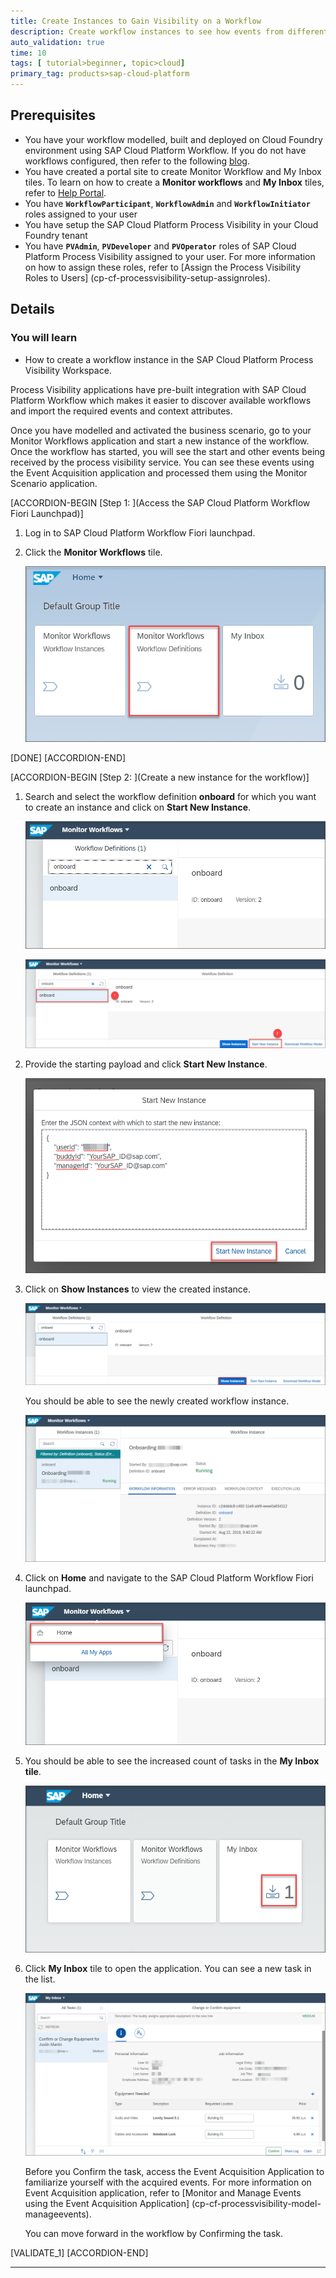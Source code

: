 ```yaml
---
title: Create Instances to Gain Visibility on a Workflow
description: Create workflow instances to see how events from different type of workflow activities combine together to provide an overview to analyze the progress and identify inefficiencies in the workflow.
auto_validation: true
time: 10
tags: [ tutorial>beginner, topic>cloud]
primary_tag: products>sap-cloud-platform
---
```


## Prerequisites
 - You have your workflow modelled, built and deployed on Cloud Foundry environment using SAP Cloud Platform Workflow. If you do not have workflows configured, then refer to the following [blog](https://blogs.sap.com/2019/05/20/sap-cloud-platform-workflow-sample-application-in-cloud-foundry/).
 - You have created a portal site to create Monitor Workflow and My Inbox tiles. To learn on how to create a **Monitor workflows** and **My Inbox** tiles, refer to [Help Portal](https://help.sap.com/viewer/e157c391253b4ecd93647bf232d18a83/Cloud/en-US/97c079f9317c42bba31cc9ca9d4cc7c3.html).
 - You have **`WorkflowParticipant`**, **`WorkflowAdmin`** and **`WorkflowInitiator`** roles assigned to your user
 - You have setup the SAP Cloud Platform Process Visibility in your Cloud Foundry tenant
 - You have **`PVAdmin`**, **`PVDeveloper`** and **`PVOperator`** roles of SAP Cloud Platform Process Visibility assigned to your user. For more information on how to assign these roles, refer to [Assign the Process Visibility Roles to Users] (cp-cf-processvisibility-setup-assignroles).

## Details
### You will learn
  - How to create a workflow instance in the SAP Cloud Platform Process Visibility Workspace.

Process Visibility applications have pre-built integration with SAP Cloud Platform Workflow which makes it easier to discover available workflows and import the required events and context attributes.

Once you have modelled and activated the business scenario, go to your Monitor Workflows application and start a new instance of the workflow. Once the workflow has started, you will see the start and other events being received by the process visibility service. You can see these events using the Event Acquisition application and processed them using the Monitor Scenario application.

[ACCORDION-BEGIN [Step 1: ](Access the SAP Cloud Platform Workflow Fiori Launchpad)]

1. Log in to SAP Cloud Platform Workflow Fiori launchpad.

2. Click the **Monitor Workflows** tile.

    ![Fiori Launchpad window](FLP.png)

[DONE]
[ACCORDION-END]

[ACCORDION-BEGIN [Step 2: ](Create a new instance for the workflow)]

1. Search and select the workflow definition **onboard** for which you want to create an instance and click on **Start New Instance**.

    ![Onboard](Onboard-02.png)

    ![New instance creation](Start-New-Instance-03.png)

2. Provide the starting payload and click **Start New Instance**.

    ![Payload](Payload-04.png)

3. Click on **Show Instances** to view the created instance.

    ![Show instances](Show-Instance-05.png)

    You should be able to see the newly created workflow instance.

    ![Show instance details](Show-instances-06.png)

4. Click on **Home** and navigate to the SAP Cloud Platform Workflow Fiori launchpad.

    ![Home screen](Home-07.png)

5. You should be able to see the increased count of tasks in the **My Inbox tile**.

    ![My Inbox tile](MyInbox-08.png)

6. Click **My Inbox** tile to open the application. You can see a new task in the list.

    ![New task](Task-09.png)

    Before you Confirm the task, access the Event Acquisition Application to familiarize yourself with the acquired events. For more information on Event Acquisition application, refer to [Monitor and Manage Events using the Event Acquisition Application] (cp-cf-processvisibility-model-manageevents).

    You can move forward in the workflow by Confirming the task.

[VALIDATE_1]
[ACCORDION-END]


---
